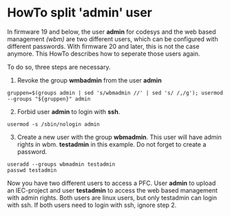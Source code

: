 # HowTo split 'admin' user

In firmware 19 and below, the user **admin** for codesys and the web based management *(wbm)* are two different users, which can be configured with different passwords. With firmware 20 and later, this is not the case anymore. This HowTo describes how to seperate those users again.

To do so, three steps are necessary. 

1. Revoke the group **wmbadmin** from the user **admin**
```
gruppen=$(groups admin | sed 's/wbmadmin //' | sed 's/ /,/g'); usermod --groups "${gruppen}" admin
```

2. Forbid user **admin** to login with **ssh**.
```
usermod -s /sbin/nologin admin
```

3. Create a new user with the group **wbmadmin**. This user will have admin rights in wbm. **testadmin** in this example. Do not forget to create a password.
```
useradd --groups wbmadmin testadmin
passwd testadmin
```
Now you have two different users to access a PFC. User **admin** to upload an IEC-project and user **testadmin** to access the web based management with admin rights. Both users are linux users, but only testadmin can login with ssh. If both users need to login with ssh, ignore step 2.